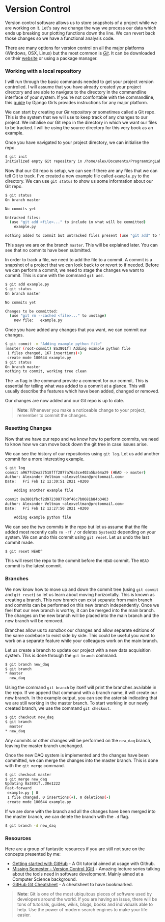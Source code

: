 # Version Control

Version control software allows us to store snapshots of a project while we are working on it.
Let's say we change the way we process our data which ends up breaking our plotting functions down the line.
We can revert back those changes so we have a functional analysis code.

There are many options for version control on all the major platforms (Windows, OSX, Linux) but the most common is [_Git_](https://git-scm.com/).
It can be downloaded on their [website](https://git-scm.com/downloads) or using a package manager.

### Working with a local repository

I will run through the basic commands needed to get your project version controlled.
I will assume that you have already created your project directory and are able to navigate to the directory in the commandline interface of your system.
If you're not comfortable with the commandline, this [guide](https://tutorial.djangogirls.org/en/intro_to_command_line/) by Django Girls provides instructions for any major platform.

We can start by creating our _Git repository_ or sometimes called a Git repo.
This is the system that we will use to keep track of any changes to our project.
We initialise our Git repo in the directory in which we want our files to be tracked.
I will be using the source directory for this very book as an example.

Once you have navigated to your project directory, we can initialise the repo.

``` sh
$ git init
Initialized empty Git repository in /home/alex/Documents/ProgrammingLabManual/.git/
```

Now that our Git repo is setup, we can see if there are any files that we can tell Git to track.
I've created a new example file called `example.py` to the directory.
We can use `git status` to show us some information about our Git repo.

``` sh
$ git status
On branch master

No commits yet

Untracked files:
  (use "git add <file>..." to include in what will be committed)
	example.py

nothing added to commit but untracked files present (use "git add" to track)
```
This says we are on the branch `master`.
This will be explained later.
You can see that no commits have been submitted.

In order to track a file, we need to add the file to a commit.
A commit is a snapshot of a project that we can look back to or revert to if needed.
Before we can perform a commit, we need to stage the changes we want to commit.
This is done with the command `git add`.

```sh
$ git add example.py
$ git status
On branch master

No commits yet

Changes to be committed:
  (use "git rm --cached <file>..." to unstage)
	new file:   example.py
```

Once you have added any changes that you want, we can commit our changes.

``` sh
$ git commit -m "Adding example python file"
[master (root-commit) 8a3801f] Adding example python file
 1 files changed, 167 insertions(+)
 create mode 100644 example.py
$ git status
On branch master
nothing to commit, working tree clean
```

The `-m` flag in the command provide a comment for our commit.
This is essential for telling what was added to a commit at a glance.
This will usually describe the features which have been added, changed or removed.

Our changes are now added and our Git repo is up to date.

> __Note__: Whenever you make a noticeable change to your project, remember to commit the changes.

### Resetting Changes

Now that we have our repo and we know how to perform commits, we need to know how we can move back down the git tree in case issues arise.

We can see the history of our repositories using `git log`.
Let us add another commit for a more interesting example.

``` sh
$ git log
commit a9677d2ea27518fff2877a76a3ce402a5ba64a29 (HEAD -> master)
Author: Alexander Veltman <alexveltman@protonmail.com>
Date:   Fri Feb 12 12:30:51 2021 +0200

    Adding another example file

commit 8a3801fbcf2d97230877b0f46c7b0681b84b3403
Author: Alexander Veltman <alexveltman@protonmail.com>
Date:   Fri Feb 12 12:27:50 2021 +0200

    Adding example python file
```

We can see the two commits in the repo but let us assume that the file added most recently calls `rm -rf /` or deletes `System32` depending on your system.
We can undo this commit using `git reset`.
Let us undo the last commit made.

``` sh
$ git reset HEAD^
```

This will reset the repo to the commit before the `HEAD` commit.
The `HEAD` commit is the latest commit.

### Branches

We now know how to move up and down the commit tree (using `git commit` and `git reset`) so let us learn about moving horizontally.
This is known as creating a branch.
This new branch can exist separate from main branch and commits can be performed on this new branch independently.
Once we feel that our new branch is worthy, it can be merged into the main branch.
The changes on the new branch will be placed into the main branch and the new branch will be removed.

Branches allow us to _sandbox_ our changes and allow separate editions of the same codebase to exist side by side.
This could be useful you want to work on a separate feature while your colleagues work on the main branch.

Let us create a branch to update our project with a new data acquisition system.
This is done through the `git branch` command.

``` sh
$ git branch new_daq
$ git branch
* master
  new_daq
```

Using the command `git branch` by itself will print the branches available in the repo.
If we append that command with a branch name, it will create our new branch.
In the example output, you can see the asterisk indicating that we are still working in the master branch.
To start working in our newly created branch, we use the command `git checkout`.

``` sh
$ git checkout new_daq
$ git branch
  master
* new_daq
```

Any commits or other changes will be performed on the `new_daq` branch, leaving the master branch unchanged.

Once the new DAQ system is implemented and the changes have been committed, we can merge the changes into the master branch.
This is done with the `git merge` command.

``` sh
$ git checkout master
$ git merge new_daq
Updating 8a3801f..30e1222
Fast-forward
 example.py | 0
 1 file changed, 0 insertions(+), 0 deletions(-)
 create mode 100644 example.py
```

If we are done with the branch and all the changes have been merged into the master branch, we can delete the branch with the `-d` flag.
``` sh
$ git branch -d new_daq
```

### Resources

Here are a group of fantastic resources if you are still not sure on the concepts presented by me:
- [Getting started with GitHub](https://docs.github.com/en/github/getting-started-with-github) - A Git tutorial aimed at usage with Github.
- [Missing Semester - Version Control (Git)](https://missing.csail.mit.edu/2020/version-control/) - Amazing lecture series talking about the tools need in software development. Mainly aimed at a Computer Science background.
- [GitHub Git Cheatsheet](https://education.github.com/git-cheat-sheet-education.pdf) - A cheatsheet to have bookmarked.

> __Note__: Git is one of the most ubiquitous pieces of software used by developers around the world. 
> If you are having an issue, there will be tons of tutorials, guides, wikis, blogs, books and individuals able to help.
> Use the power of modern search engines to make your life easier.
